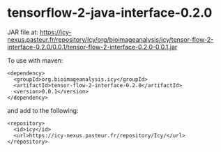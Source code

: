 # tensorflow-2-java-interface-0.2.0


JAR file at: https://icy-nexus.pasteur.fr/repository/Icy/org/bioimageanalysis/icy/tensor-flow-2-interface-0.2.0/0.0.1/tensor-flow-2-interface-0.2.0-0.0.1.jar

To use with maven:

```
<dependency>
  <groupId>org.bioimageanalysis.icy</groupId>
  <artifactId>tensor-flow-2-interface-0.2.0</artifactId>
  <version>0.0.1</version>
</dependency>
```

and add to </repositories> the following:

```
<repository>
  <id>icy</id>
  <url>https://icy-nexus.pasteur.fr/repository/Icy/</url>
</repository>
```
